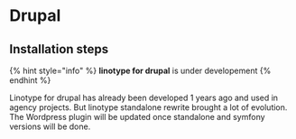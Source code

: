 # Drupal

## Installation steps

{% hint style="info" %}
**linotype for drupal** is under developement
{% endhint %}

Linotype for drupal has already been developed 1 years ago and used in agency projects. But linotype standalone rewrite brought a lot of evolution. The Wordpress plugin will be updated once standalone and symfony versions will be done. 

